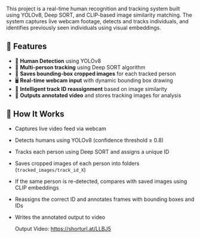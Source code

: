 This project is a real-time human recognition and tracking system built using YOLOv8, Deep SORT, and CLIP-based image similarity matching. The system captures live webcam footage, detects and tracks individuals, and identifies previously seen individuals using visual embeddings.

## 🔧 Features

- 🧠 **Human Detection** using YOLOv8  
- 🔁 **Multi-person tracking** using Deep SORT algorithm  
- 📸 **Saves bounding-box cropped images** for each tracked person  
- 🖥️ **Real-time webcam input** with dynamic bounding box drawing  
- 🎯 **Intelligent track ID reassignment** based on image similarity  
- 📂 **Outputs annotated video** and stores tracking images for analysis  

## 🚀 How It Works

- Captures live video feed via webcam  
- Detects humans using YOLOv8 (confidence threshold ≥ 0.8)  
- Tracks each person using Deep SORT and assigns a unique ID  
- Saves cropped images of each person into folders (`tracked_images/track_id_X`)  
- If the same person is re-detected, compares with saved images using CLIP embeddings  
- Reassigns the correct ID and annotates frames with bounding boxes and IDs  
- Writes the annotated output to video  


    Output Video: https://shorturl.at/LLBJ5
